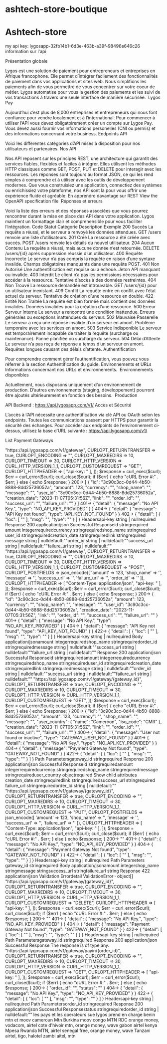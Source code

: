 # ashtech-store-boutique

# Ashtech-store
my api key: lygosapp-32fb14b1-6d3e-463b-a39f-98496e646c26
information sur l'api

Présentation globale

Lygos est une solution de paiement pour entrepreneurs et entreprises en Afrique francophone. Elle permet d’intégrer facilement des fonctionnalités de paiement dans vos applications et sites web. Nous simplifions les paiements afin de vous permettre de vous concentrer sur votre coeur de métier. Lygos automatise pour vous la gestion des paiements et les suivi de vos transactions à travers une seule interface de manière sécurisée.
​
Lygos Pay

Aujourd’hui c’est plus de 8,000 entreprises et entrepreneurs qui nous font confiance pour vendre localement et à l’international.
Pour commencer à utiliser l’API vous devez obligatoirement créer un compte sur Lygos Pay. Vous devez aussi fournir vos informations personelles (CNI ou permis) et des informations concernant votre business.
​
Endpoints API

Voici les differentes catégories d’API mises à disposition pour nos utilisateurs et partenaires.
Nos API

Nos API reposent sur les principes REST, une architecture qui garantit des services fiables, flexibles et faciles à intégrer. Elles utilisent les méthodes HTTP classiques comme GET, POST, PUT et DELETE pour interagir avec les ressources. Les réponses sont toujours au format JSON, ce qui les rend simples à comprendre et à utiliser avec les outils de développement modernes. Que vous construisiez une application, connectiez des systèmes ou enrichissiez votre plateforme, nos API sont là pour vous offrir une expérience fluide et agréable.
En apprendre davantage sur REST
View the OpenAPI specification file
​
Réponses et erreurs

Voici la liste des erreurs et des réponses associées que vous pourrez rencontrer durant la mise en place des API dans votre application. Lygos maintient un formattage clair et comprehensible pour vous faciliter l’intégration.
Code Statut	Catégorie	Description	Exemple
200	Succès	La requête a réussi, et le serveur a renvoyé les données attendues.	GET /users renvoie une liste d’utilisateurs.
201	Créé	La ressource a été créée avec succès.	POST /users renvoie les détails du nouvel utilisateur.
204	Aucun Contenu	La requête a réussi, mais aucune donnée n’est retournée.	DELETE /users/{id} après suppression réussie d’un utilisateur.
400	Requête Incorrecte	Le serveur n’a pas compris la requête en raison d’une syntaxe invalide.	Champs obligatoires manquants dans une requête POST.
401	Non Autorisé	Une authentification est requise ou a échoué.	Jeton API manquant ou invalide.
403	Interdit	Le client n’a pas les permissions nécessaires pour accéder à la ressource.	Tentative d’accès à des données restreintes.
404	Non Trouvé	La ressource demandée est introuvable.	GET /users/{id} pour un utilisateur inexistant.
409	Conflit	La requête entre en conflit avec l’état actuel du serveur.	Tentative de création d’une ressource en double.
422	Entité Non Traitée	La requête est bien formée mais contient des données invalides.	Données invalides pour la création d’une ressource.
500	Erreur Serveur Interne	Le serveur a rencontré une condition inattendue.	Erreurs générales ou exceptions inattendues du serveur.
502	Mauvaise Passerelle	Le serveur a reçu une réponse invalide d’un serveur en amont.	Problème temporaire avec les services en amont.
503	Service Indisponible	Le serveur est temporairement incapable de traiter la requête (surcharge ou maintenance).	Panne planifiée ou surcharge du serveur.
504	Délai d’Attente	Le serveur n’a pas reçu de réponse à temps d’un serveur en amont.	Requêtes longues causant des délais d’attente.
​
Authentification

Pour comprendre comment gérer l’authentification, vous pouvez vous réferrer à la section Authentification du guide.
Environnements et URLs
Informations concernant nos URLs et environnements.
​
Environnements disponibles

Actuellement, nous disposons uniquement d’un environnement de production. D’autres environnements (staging, développement) pourront être ajoutés ultérieurement en fonction des besoins.
​
Production

API Backend : https://api.lygosapp.com/v1/
​
Accès et Sécurité

L’accès à l’API nécessite une authentification via clé API ou OAuth selon les endpoints.
Toutes les communications passent par HTTPS pour garantir la sécurité des échanges.
Pour accéder aux endpoints de l’environnement ci-dessus, utilisez la base d’URL suivante :
https://api.lygosapp.com/v1/

List Payment Gateways
<?php

$curl = curl_init();

curl_setopt_array($curl, [
  CURLOPT_URL => "https://api.lygosapp.com/v1/gateway",
  CURLOPT_RETURNTRANSFER => true,
  CURLOPT_ENCODING => "",
  CURLOPT_MAXREDIRS => 10,
  CURLOPT_TIMEOUT => 30,
  CURLOPT_HTTP_VERSION => CURL_HTTP_VERSION_1_1,
  CURLOPT_CUSTOMREQUEST => "GET",
  CURLOPT_HTTPHEADER => [
    "api-key: <api-key>"
  ],
]);

$response = curl_exec($curl);
$err = curl_error($curl);

curl_close($curl);

if ($err) {
  echo "cURL Error #:" . $err;
} else {
  echo $response;
}



200->
[
  {
    "id": "3c90c3cc-0d44-4b50-8888-8dd25736052a",
    "amount": 123,
    "currency": "<string>",
    "shop_name": "<string>",
    "message": "<string>",
    "user_id": "3c90c3cc-0d44-4b50-8888-8dd25736052a",
    "creation_date": "2023-11-07T05:31:56Z",
    "link": "<string>",
    "order_id": "<string>",
    "success_url": "<string>",
    "failure_url": "<string>"
  }
]

401->
{
  "detail": {
    "message": "No API Key.",
    "type": "NO_API_KEY_PROVIDED"
  }
}


404->

{
  "detail": {
    "message": "API Key not found",
    "type": "API_KEY_NOT_FOUND"
  }
}

402->
{
  "detail": [
    {
      "loc": [
        "<string>"
      ],
      "msg": "<string>",
      "type": "<string>"
    }
  ]
}


Headers
​
api-key
string | nullrequired
Response
200

application/json
Successful Response
​
id
string<uuid>required
​
amount
integerrequired
​
currency
stringrequired
​
shop_name
stringrequired
​
user_id
string<uuid>required
​
creation_date
string<date-time>required
​
link
stringrequired
​
message
string | nulldefault:""
​
order_id
string | nulldefault:""
​
success_url
string | nulldefault:""
​
failure_url
string | nulldefault:""

<?php

$curl = curl_init();

curl_setopt_array($curl, [
  CURLOPT_URL => "https://api.lygosapp.com/v1/gateway",
  CURLOPT_RETURNTRANSFER => true,
  CURLOPT_ENCODING => "",
  CURLOPT_MAXREDIRS => 10,
  CURLOPT_TIMEOUT => 30,
  CURLOPT_HTTP_VERSION => CURL_HTTP_VERSION_1_1,
  CURLOPT_CUSTOMREQUEST => "POST",
  CURLOPT_POSTFIELDS => json_encode([
    'amount' => 123,
    'shop_name' => '<string>',
    'message' => '<string>',
    'success_url' => '<string>',
    'failure_url' => '<string>',
    'order_id' => '<string>'
  ]),
  CURLOPT_HTTPHEADER => [
    "Content-Type: application/json",
    "api-key: <api-key>"
  ],
]);

$response = curl_exec($curl);
$err = curl_error($curl);

curl_close($curl);

if ($err) {
  echo "cURL Error #:" . $err;
} else {
  echo $response;
}

200->

{
  "id": "3c90c3cc-0d44-4b50-8888-8dd25736052a",
  "amount": 123,
  "currency": "<string>",
  "shop_name": "<string>",
  "message": "<string>",
  "user_id": "3c90c3cc-0d44-4b50-8888-8dd25736052a",
  "creation_date": "2023-11-07T05:31:56Z",
  "link": "<string>",
  "order_id": "<string>",
  "success_url": "<string>",
  "failure_url": "<string>"
}
401->
{
  "detail": {
    "message": "No API Key.",
    "type": "NO_API_KEY_PROVIDED"
  }
}

404->
{
  "detail": {
    "message": "API Key not found",
    "type": "API_KEY_NOT_FOUND"
  }
}

422->

{
  "detail": [
    {
      "loc": [
        "<string>"
      ],
      "msg": "<string>",
      "type": "<string>"
    }
  ]
}

Headers
​
api-key
string | nullrequired
Body
application/json
​
amount
integerrequired
​
shop_name
stringrequired
​
order_id
stringrequired
​
message
string | nulldefault:""
​
success_url
string | nulldefault:""
​
failure_url
string | nulldefault:""
Response
200

application/json
Successful Response
​
id
string<uuid>required
​
amount
integerrequired
​
currency
stringrequired
​
shop_name
stringrequired
​
user_id
string<uuid>required
​
creation_date
string<date-time>required
​
link
stringrequired
​
message
string | nulldefault:""
​
order_id
string | nulldefault:""
​
success_url
string | nulldefault:""
​
failure_url
string | nulldefault:""

<?php

$curl = curl_init();

curl_setopt_array($curl, [
  CURLOPT_URL => "https://api.lygosapp.com/v1/gateway/{gateway_id}",
  CURLOPT_RETURNTRANSFER => true,
  CURLOPT_ENCODING => "",
  CURLOPT_MAXREDIRS => 10,
  CURLOPT_TIMEOUT => 30,
  CURLOPT_HTTP_VERSION => CURL_HTTP_VERSION_1_1,
  CURLOPT_CUSTOMREQUEST => "GET",
]);

$response = curl_exec($curl);
$err = curl_error($curl);

curl_close($curl);

if ($err) {
  echo "cURL Error #:" . $err;
} else {
  echo $response;
}

200-> 
{
  "id": "3c90c3cc-0d44-4b50-8888-8dd25736052a",
  "amount": 123,
  "currency": "<string>",
  "shop_name": "<string>",
  "message": "<string>",
  "user_country": {
    "name": "Cameroon",
    "iso_code": "CMR"
  },
  "creation_date": "2023-11-07T05:31:56Z",
  "link": "<string>",
  "order_id": "<string>",
  "success_url": "<string>",
  "failure_url": "<string>"
}


400->
{
  "detail": {
    "message": "User not found or inactive",
    "type": "GATEWAY_USER_NOT_FOUND"
  }
}

401->
{
  "detail": {
    "message": "No API Key.",
    "type": "NO_API_KEY_PROVIDED"
  }
}

404-> 

  {
  "detail": {
    "message": "Payment Gateway Not found",
    "type": "GATEWAY_NOT_FOUND"
  }
}

422->
{
  "detail": [
    {
      "loc": [
        "<string>"
      ],
      "msg": "<string>",
      "type": "<string>"
    }
  ]
}

Path Parameters
​
gateway_id
string<uuid>required
Response
200

application/json
Successful Response
​
id
string<uuid>required
​
amount
integerrequired
​
currency
stringrequired
​
shop_name
stringrequired
​
message
stringrequired
​
user_country
objectrequired
Show child attributes
​
creation_date
string<date-time>required
​
link
stringrequired
​
success_url
stringrequired
​
failure_url
stringrequired
​
order_id
string | nulldefault:""


<?php

$curl = curl_init();

curl_setopt_array($curl, [
  CURLOPT_URL => "https://api.lygosapp.com/v1/gateway/{gateway_id}",
  CURLOPT_RETURNTRANSFER => true,
  CURLOPT_ENCODING => "",
  CURLOPT_MAXREDIRS => 10,
  CURLOPT_TIMEOUT => 30,
  CURLOPT_HTTP_VERSION => CURL_HTTP_VERSION_1_1,
  CURLOPT_CUSTOMREQUEST => "PUT",
  CURLOPT_POSTFIELDS => json_encode([
    'amount' => 123,
    'shop_name' => '<string>',
    'message' => '<string>',
    'success_url' => '<string>',
    'failure_url' => '<string>'
  ]),
  CURLOPT_HTTPHEADER => [
    "Content-Type: application/json",
    "api-key: <api-key>"
  ],
]);

$response = curl_exec($curl);
$err = curl_error($curl);

curl_close($curl);

if ($err) {
  echo "cURL Error #:" . $err;
} else {
  echo $response;
}

200->
"<any>"

401->
{
  "detail": {
    "message": "No API Key.",
    "type": "NO_API_KEY_PROVIDED"
  }
}

404->
{
  "detail": {
    "message": "Payment Gateway Not found",
    "type": "GATEWAY_NOT_FOUND"
  }
}
422->
{
  "detail": [
    {
      "loc": [
        "<string>"
      ],
      "msg": "<string>",
      "type": "<string>"
    }
  ]
}


Headers
​
api-key
string | nullrequired
Path Parameters
​
gateway_id
string<uuid>required
Body
application/json
​
amount
integer
​
shop_name
string
​
message
string
​
success_url
string
​
failure_url
string
Response
422

application/json
Validation Error
​
detail
ValidationError · object[]

<?php

$curl = curl_init();

curl_setopt_array($curl, [
  CURLOPT_URL => "https://api.lygosapp.com/v1/gateway/{gateway_id}",
  CURLOPT_RETURNTRANSFER => true,
  CURLOPT_ENCODING => "",
  CURLOPT_MAXREDIRS => 10,
  CURLOPT_TIMEOUT => 30,
  CURLOPT_HTTP_VERSION => CURL_HTTP_VERSION_1_1,
  CURLOPT_CUSTOMREQUEST => "DELETE",
  CURLOPT_HTTPHEADER => [
    "api-key: <api-key>"
  ],
]);

$response = curl_exec($curl);
$err = curl_error($curl);

curl_close($curl);

if ($err) {
  echo "cURL Error #:" . $err;
} else {
  echo $response;
}
200->
"<any>"
401->
{
  "detail": {
    "message": "No API Key.",
    "type": "NO_API_KEY_PROVIDED"
  }
}
404->

{
  "detail": {
    "message": "Payment Gateway Not found",
    "type": "GATEWAY_NOT_FOUND"
  }
}
422->
{
  "detail": [
    {
      "loc": [
        "<string>"
      ],
      "msg": "<string>",
      "type": "<string>"
    }
  ]
}
Headers
​
api-key
string | nullrequired
Path Parameters
​
gateway_id
string<uuid>required
Response
200

application/json
Successful Response
The response is of type any.

<?php

$curl = curl_init();

curl_setopt_array($curl, [
  CURLOPT_URL => "https://api.lygosapp.com/v1/gateway/payin/{order_id}",
  CURLOPT_RETURNTRANSFER => true,
  CURLOPT_ENCODING => "",
  CURLOPT_MAXREDIRS => 10,
  CURLOPT_TIMEOUT => 30,
  CURLOPT_HTTP_VERSION => CURL_HTTP_VERSION_1_1,
  CURLOPT_CUSTOMREQUEST => "GET",
  CURLOPT_HTTPHEADER => [
    "api-key: <api-key>"
  ],
]);

$response = curl_exec($curl);
$err = curl_error($curl);

curl_close($curl);

if ($err) {
  echo "cURL Error #:" . $err;
} else {
  echo $response;
}
200->
{
  "order_id": "<string>",
  "status": "<string>"
}
404->
{
  "detail": {
    "message": "No API Key.",
    "type": "NO_API_KEY_PROVIDED"
  }
}
422->
{
  "detail": [
    {
      "loc": [
        "<string>"
      ],
      "msg": "<string>",
      "type": "<string>"
    }
  ]
}

Headers
​
api-key
string | nullrequired
Path Parameters
​
order_id
stringrequired
Response
200

application/json
Successful Response
​
status
stringrequired
​
order_id
string | nulldefault:""

les pays et les operateurs sue lygos prend en charge
benin mtn et moov
cameroun Mtn
Burkina moov
congo MTN
RDC orange money, vodacom, airtel
cote d'hivoir mtn, orange money, wave
gabon airtel
kenya Mpesa
Rwanda MTN, airtel
senegal free, orange money, wave
Tanzani airtel, tigo, halotel
zambi aitel, mtn
